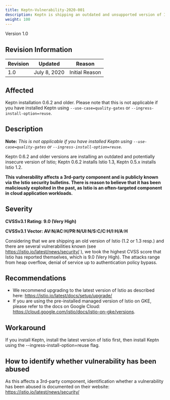 ```yaml
---
title: Keptn-Vulnerability-2020-001
description: Keptn is shipping an outdated and unsupported version of Istio
weight: 100
---
```


Version 1.0

## Revision Information 

| Revision |    Updated   |     Reason     |
|----------|:------------:|:--------------:|
| 1.0      | July 8, 2020 | Initial Reason |

## Affected

Keptn installation 0.6.2 and older. Please note that this is not applicable if you have installed Keptn using `--use-case=quality-gates` or `--ingress-install-option=reuse`.

## Description

**Note:** *This is not applicable if you have installed Keptn using `--use-case=quality-gates` or `--ingress-install-option=reuse`.*

Keptn 0.6.2 and older versions are installing an outdated and potentially insecure version of Istio; Keptn 0.6.2 installs Istio 1.3, Keptn 0.5.x installs Istio 1.2. 

**This vulnerability affects a 3rd-party component and is publicly known via the Istio security bulletins. There is reason to believe that it has been maliciously exploited in the past, as Istio is an often-targeted component in cloud application workloads.**

## Severity

**CVSSv3.1 Rating: 9.0 (Very High)**

**CVSSv3.1 Vector: AV:N/AC:H/PR:N/UI:N/S:C/C:H/I:H/A:H**

Considering that we are shipping an old version of Istio (1.2 or 1.3 resp.) and there are several vulnerabilities known (see https://istio.io/latest/news/security/ ), we took the highest CVSS score that Istio has reported themselves, which is 9.0 (Very High).
The attacks range from heap overflow, denial of service up to authentication policy bypass.

## Recommendations

*	We recommend upgrading to the latest version of Istio as described here: https://istio.io/latest/docs/setup/upgrade/ 
* If you are using the pre-installed managed version of Istio on GKE, please refer to the docs on Google Cloud: https://cloud.google.com/istio/docs/istio-on-gke/versions. 

## Workaround

If you install Keptn, install the latest version of Istio first, then install Keptn using the --ingress-install-option=reuse flag. 

## How to identify whether vulnerability has been abused

As this affects a 3rd-party component, identification whether a vulnerability has been abused is documented on their website: https://istio.io/latest/news/security/